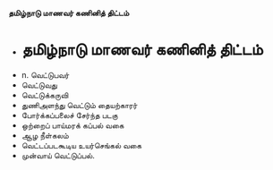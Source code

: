 **தமிழ்நாடு மாணவர் கணினித் திட்டம்**
- # தமிழ்நாடு மாணவர் கணினித் திட்டம்
- n. வெட்டுபவர்
- வெட்டுவது
- வெட்டுக்கருவி
- துணிஅளந்து வெட்டும் தையற்காரர்
- போர்க்கப்பலைச் சேர்ந்த படகு
- ஒற்றைப் பாய்மரக் கப்பல் வகை
- ஆழ நீள்கலம்
- வெட்டப்படகூடிய உயர்செங்கல் வகை
- முன்வாய் வெட்டுப்பல்.

